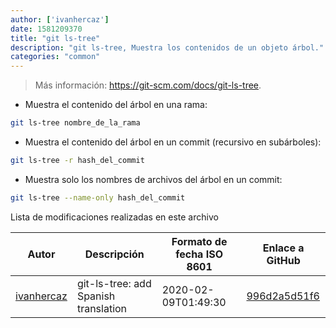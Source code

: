 ```yaml
---
author: ['ivanhercaz']
date: 1581209370
title: "git ls-tree"
description: "git ls-tree, Muestra los contenidos de un objeto árbol."
categories: "common"
---
```

> Más información: <https://git-scm.com/docs/git-ls-tree>.

- Muestra el contenido del árbol en una rama:

```bash
git ls-tree nombre_de_la_rama
```

- Muestra el contenido del árbol en un commit (recursivo en subárboles):

```bash
git ls-tree -r hash_del_commit
```

- Muestra solo los nombres de archivos del árbol en un commit:

```bash
git ls-tree --name-only hash_del_commit
```
Lista de modificaciones realizadas en este archivo


Autor | Descripción | Formato de fecha ISO 8601 | Enlace a GitHub
------|-----|-----|-----
[ivanhercaz](mailto:ivan@ivanhercaz.com) | git-ls-tree: add Spanish translation | 2020-02-09T01:49:30 | [996d2a5d51f6](https://github.com/tldr-pages/tldr/commit/996d2a5d51f674674d4eff028a2c7f7ecac607c7)

